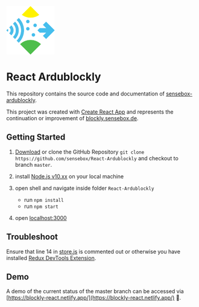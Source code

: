  <img src="/src/components/sensebox_logo.svg?raw=true" height="128" alt="senseBox Logo"/>

# React Ardublockly

This repository contains the source code and documentation of [sensebox-ardublockly](https://sensebox-ardublockly.netlify.app/).

This project was created with [Create React App](https://github.com/facebook/create-react-app) and represents the continuation or improvement of [blockly.sensebox.de](https://blockly.sensebox.de/ardublockly/?lang=de&board=sensebox-mcu).


## Getting Started

1. [Download](https://github.com/sensebox/React-Ardublockly/archive/master.zip) or clone the GitHub Repository ``git clone https://github.com/sensebox/React-Ardublockly`` and checkout to branch ``master``.

2. install [Node.js v10.xx](https://nodejs.org/en/) on your local machine

3. open shell and navigate inside folder ``React-Ardublockly``
    * run ``npm install``
    * run ``npm start``
4. open  [localhost:3000](http://localhost:3000)

## Troubleshoot
Ensure that line 14 in [store.js](https://github.com/sensebox/React-Ardublockly/blob/master/src/store.js#L14) is commented out or otherwise you have installed [Redux DevTools Extension](http://extension.remotedev.io/).

## Demo
A demo of the current status of the master branch can be accessed via [https://blockly-react.netlify.app/](https://blockly-react.netlify.app/) :rocket:.

